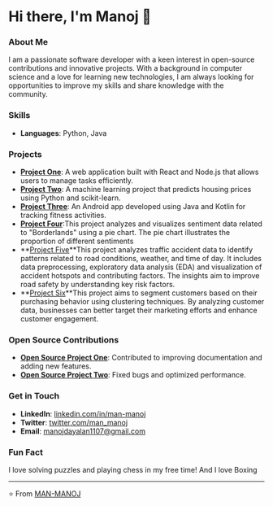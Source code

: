 
# Hi there, I'm Manoj 👋

### About Me
I am a passionate software developer with a keen interest in open-source contributions and innovative projects. With a background in computer science and a love for learning new technologies, I am always looking for opportunities to improve my skills and share knowledge with the community.

### Skills
- **Languages**: Python, Java

### Projects
- **[Project One](https://github.com/MAN-MANOJ/project-one](https://github.com/MAN-MANOJ/-Age-Data-Analysis-Project-))**: A web application built with React and Node.js that allows users to manage tasks efficiently.
- **[Project Two](https://github.com/MAN-MANOJ/project-two](https://github.com/MAN-MANOJ/-Data-Cleaning-and-Exploratory-Data-Analysis-EDA-Project-))**: A machine learning project that predicts housing prices using Python and scikit-learn.
- **[Project Three](https://github.com/MAN-MANOJ/project-three](https://github.com/MAN-MANOJ/-An-Decision-Tree-Classifier-to-Predict-Customer-Purchases-))**: An Android app developed using Java and Kotlin for tracking fitness activities.
- **[Project Four](https://github.com/MAN-MANOJ/-Visualizing-Sentiment-Data-Borderlands-Analysis-)**:This project analyzes and visualizes sentiment data related to "Borderlands" using a pie chart. The pie chart illustrates the proportion of different sentiments 
- **[Project Five](https://github.com/MAN-MANOJ/Traffic-Risk-Analysis-)**This project analyzes traffic accident data to identify patterns related to road conditions, weather, and time of day. It includes data preprocessing, exploratory data analysis (EDA)
 and visualization of accident hotspots and contributing factors. The insights aim to improve road safety by understanding key risk factors.
- **[Project Six](https://github.com/MAN-MANOJ/Customer-Segmentation-Through-Clustering-)**This project aims to segment customers based on their purchasing behavior using clustering techniques. By analyzing customer data, businesses can better target their marketing efforts and enhance customer engagement.
### Open Source Contributions
- **[Open Source Project One](https://github.com/open-source-project-one)**: Contributed to improving documentation and adding new features.
- **[Open Source Project Two](https://github.com/open-source-project-two)**: Fixed bugs and optimized performance.

### Get in Touch
- **LinkedIn**: [linkedin.com/in/man-manoj](https://linkedin.com/in/man-manoj)
- **Twitter**: [twitter.com/man_manoj](https://twitter.com/man_manoj)
- **Email**: manojdayalan1107@gmail.com

### Fun Fact
I love solving puzzles and playing chess in my free time!
And I love Boxing

---

⭐️ From [MAN-MANOJ](https://github.com/MAN-MANOJ)
